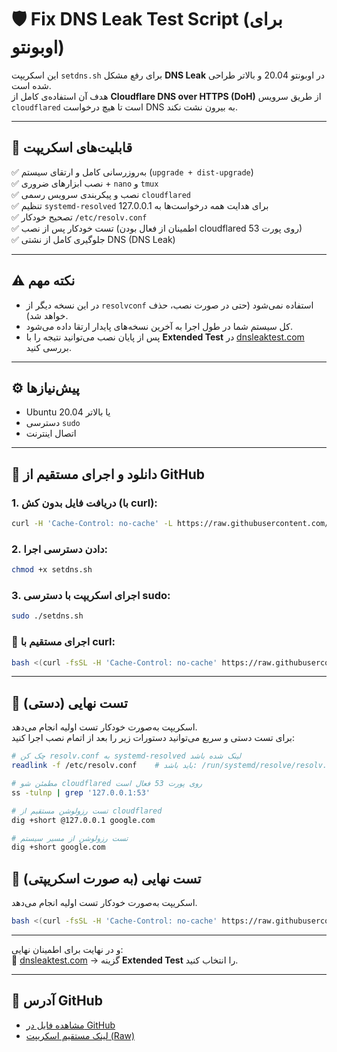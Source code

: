 # 🛡️ Fix DNS Leak Test Script (برای اوبونتو)

این اسکریپت `setdns.sh` برای رفع مشکل **DNS Leak** در اوبونتو 20.04 و بالاتر طراحی شده است.  
هدف آن استفاده‌ی کامل از **Cloudflare DNS over HTTPS (DoH)** از طریق سرویس `cloudflared` است تا هیچ درخواست DNS به بیرون نشت نکند.  

---

## 🎯 قابلیت‌های اسکریپت

✅ به‌روزرسانی کامل و ارتقای سیستم (`upgrade + dist-upgrade`)  
✅ نصب ابزارهای ضروری + `nano` و `tmux`  
✅ نصب و پیکربندی سرویس رسمی `cloudflared`  
✅ تنظیم `systemd-resolved` برای هدایت همه درخواست‌ها به 127.0.0.1  
✅ تصحیح خودکار `/etc/resolv.conf`  
✅ تست خودکار پس از نصب (اطمینان از فعال بودن cloudflared روی پورت 53)  
✅ جلوگیری کامل از نشتی DNS (DNS Leak)  

---

## ⚠️ نکته مهم

- در این نسخه دیگر از `resolvconf` استفاده نمی‌شود (حتی در صورت نصب، حذف خواهد شد).  
- کل سیستم شما در طول اجرا به آخرین نسخه‌های پایدار ارتقا داده می‌شود.  
- پس از پایان نصب می‌توانید نتیجه را با **Extended Test** در [dnsleaktest.com](https://dnsleaktest.com) بررسی کنید.  

---

## ⚙️ پیش‌نیازها

- Ubuntu 20.04 یا بالاتر  
- دسترسی `sudo`  
- اتصال اینترنت  

---

## 🚀 دانلود و اجرای مستقیم از GitHub

### 1. دریافت فایل بدون کش (با curl):
```bash
curl -H 'Cache-Control: no-cache' -L https://raw.githubusercontent.com/BigPyth0n/Fix-DNS-Leak-With-BigPyth0n/refs/heads/main/setdns.sh -o setdns.sh
```

### 2. دادن دسترسی اجرا:
```bash
chmod +x setdns.sh
```

### 3. اجرای اسکریپت با دسترسی sudo:
```bash
sudo ./setdns.sh
```

### 🚀 اجرای مستقیم با curl:
```bash
bash <(curl -fsSL -H 'Cache-Control: no-cache' https://raw.githubusercontent.com/BigPyth0n/Fix-DNS-Leak-With-BigPyth0n/refs/heads/main/setdns.sh)
```

---

## 🧪 تست نهایی (دستی)

اسکریپت به‌صورت خودکار تست اولیه انجام می‌دهد.  
برای تست دستی و سریع می‌توانید دستورات زیر را بعد از اتمام نصب اجرا کنید:

```bash
# چک کن resolv.conf به systemd-resolved لینک شده باشد
readlink -f /etc/resolv.conf    # باید باشد: /run/systemd/resolve/resolv.conf

# مطمئن شو cloudflared روی پورت 53 فعال است
ss -tulnp | grep '127.0.0.1:53'

# تست رزولوشن مستقیم از cloudflared
dig +short @127.0.0.1 google.com

# تست رزولوشن از مسیر سیستم
dig +short google.com
```

## 🧪 تست نهایی (به صورت اسکریپتی)

اسکریپت به‌صورت خودکار تست اولیه انجام می‌دهد.  


```bash
bash <(curl -fsSL -H 'Cache-Control: no-cache' https://raw.githubusercontent.com/BigPyth0n/Fix-DNS-Leak-With-BigPyth0n/refs/heads/main/TestFixed.sh)
```

---

و در نهایت برای اطمینان نهایی:  
🔗 [dnsleaktest.com](https://dnsleaktest.com) → گزینه **Extended Test** را انتخاب کنید.  

---

## 📁 آدرس GitHub

- [مشاهده فایل در GitHub](https://github.com/BigPyth0n/Fix-DNS-Leak-With-GPT)  
- [لینک مستقیم اسکریپت (Raw)](https://raw.githubusercontent.com/BigPyth0n/Fix-DNS-Leak-With-GPT/main/setdns.sh)  
